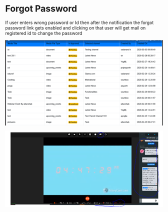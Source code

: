 # Forgot Password

If user enters wrong password or Id then after the notification the forgot password link gets enabled and clicking on that user will get mail on registered id to change the password

![](../.gitbook/assets/image%20%28205%29.png)

![](../.gitbook/assets/image%20%28217%29.png)



